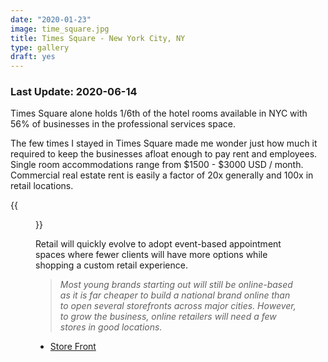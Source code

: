 ```yaml
---
date: "2020-01-23"
image: time_square.jpg
title: Times Square - New York City, NY
type: gallery
draft: yes
---
```


### Last Update: 2020-06-14

Times Square alone holds 1/6th of the hotel rooms available in NYC with 56% of businesses in the professional services space.   
  
The few times I stayed in Times Square made me wonder just how much it required to keep the businesses afloat enough to pay rent and employees. Single room accommodations range from $1500 - $3000 USD / month.  Commercial real estate rent is easily a factor of 20x generally and 100x in retail locations.  


{{<figure src = "http://www.retailprophet.com/wp-content/uploads/2015/02/Future-Store-1024x576.jpg" >}}

  
Retail will quickly evolve to adopt event-based appointment spaces where fewer clients will have more options while shopping a custom retail experience.  

> *Most young brands starting out will still be online-based as it is far cheaper to build a national brand online than to open several storefronts across major cities. However, to grow the business, online retailers will need a few stores in good locations.*   
  
 - [Store Front](https://www.thestorefront.com/mag/whats-in-store-for-the-future-of-retail-physical-storefronts-with-digital-touchpoints/)
 
